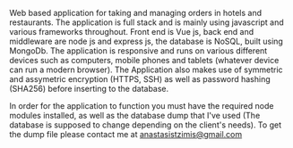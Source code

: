 Web based application for taking and managing orders in hotels and restaurants. The application is full stack and is mainly using javascript and various frameworks 
throughout. Front end is Vue js, back end and middleware are node js and express js, the database is NoSQL, built using MongoDb. The application is responsive and runs on 
various different devices such as computers, mobile phones and tablets (whatever device can run a modern browser). The Application also makes use of symmetric 
and assymetric encryption (HTTPS, SSH) as well as password hashing (SHA256) before inserting to the database.

In order for the application to function you must have the required node modules installed, as well as the database dump that I've used (The database is supposed to change 
depending on the client's needs). To get the dump file please contact me at anastasistzimis@gmail.com
